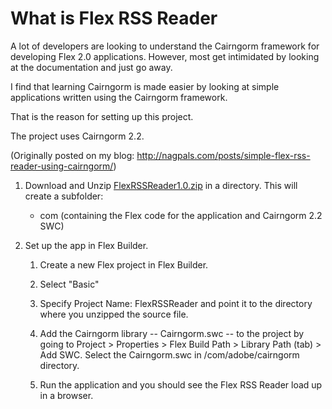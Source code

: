What is Flex RSS Reader
=======================

A lot of developers are looking to understand the Cairngorm framework for developing Flex 2.0 applications. However, most get intimidated by looking at the documentation and just go away.

I find that learning Cairngorm is made easier by looking at simple applications written using the Cairngorm framework.

That is the reason for setting up this project.

The project uses Cairngorm 2.2.

(Originally posted on my blog: http://nagpals.com/posts/simple-flex-rss-reader-using-cairngorm/)

1. Download and Unzip [FlexRSSReader1.0.zip](http://nagpals.com/wp-content/uploads/2010/12/FlexRSSReader1.0.zip) in a directory. This will create a subfolder:

    * com (containing the Flex code for the application and Cairngorm 2.2 SWC) 

2. Set up the app in Flex Builder.

   1. Create a new Flex project in Flex Builder. 

    2. Select "Basic" 

    3. Specify Project Name: FlexRSSReader and point it to the directory where you unzipped the source file. 

    4. Add the Cairngorm library -- Cairngorm.swc -- to the project by going to Project > Properties > Flex Build Path > Library Path (tab) > Add SWC. Select the Cairngorm.swc in /com/adobe/cairngorm directory. 

    5. Run the application and you should see the Flex RSS Reader load up in a browser.